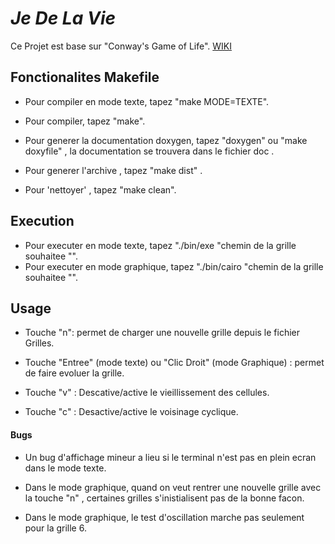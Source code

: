 # *Je De La Vie* 


Ce Projet est base sur "Conway's Game of Life". [WIKI](https://fr.wikipedia.org/wiki/Jeu_de_la_vie)


## Fonctionalites Makefile 

- Pour compiler en mode texte, tapez "make MODE=TEXTE".

- Pour compiler, tapez "make".

- Pour generer la documentation doxygen, tapez "doxygen" ou "make doxyfile" , la documentation se trouvera dans le fichier doc .

- Pour generer l'archive , tapez "make dist" .

- Pour 'nettoyer' , tapez "make clean".

## Execution 
- Pour executer en mode texte, tapez "./bin/exe "chemin de la grille souhaitee "".
- Pour executer en mode graphique, tapez "./bin/cairo "chemin de la grille souhaitee "".

## Usage
- Touche "n": permet de charger une nouvelle grille depuis le fichier Grilles.

- Touche "Entree" (mode texte) ou "Clic Droit" (mode Graphique) : permet de faire evoluer la grille.

- Touche "v" : Descative/active le vieillissement des cellules. 

- Touche "c" : Desactive/active le voisinage cyclique.

#### Bugs 

- Un bug d'affichage mineur a lieu si le terminal n'est pas en plein ecran dans le mode texte.

- Dans le mode graphique, quand on veut rentrer une nouvelle grille avec la touche "n" ,
certaines grilles s'inistialisent pas de la bonne facon.

- Dans le mode graphique, le test d'oscillation marche pas seulement pour la grille 6.







